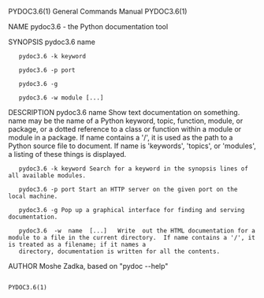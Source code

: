 PYDOC3.6(1)                                                                      General Commands Manual                                                                      PYDOC3.6(1)

NAME
       pydoc3.6 - the Python documentation tool

SYNOPSIS
       pydoc3.6 name

       pydoc3.6 -k keyword

       pydoc3.6 -p port

       pydoc3.6 -g

       pydoc3.6 -w module [...]

DESCRIPTION
       pydoc3.6  name  Show text documentation on something.  name may be the name of a Python keyword, topic, function, module, or package, or a dotted reference to a class or function
       within a module or module in a package.  If name contains a '/', it is used as the path to a Python source file to document. If name is  'keywords',  'topics',  or  'modules',  a
       listing of these things is displayed.

       pydoc3.6 -k keyword Search for a keyword in the synopsis lines of all available modules.

       pydoc3.6 -p port Start an HTTP server on the given port on the local machine.

       pydoc3.6 -g Pop up a graphical interface for finding and serving documentation.

       pydoc3.6  -w  name  [...]   Write  out the HTML documentation for a module to a file in the current directory.  If name contains a '/', it is treated as a filename; if it names a
       directory, documentation is written for all the contents.

AUTHOR
       Moshe Zadka, based on "pydoc --help"

                                                                                                                                                                              PYDOC3.6(1)
